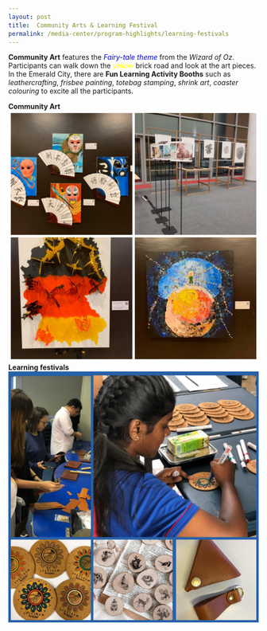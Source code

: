 ```yaml
---
layout: post
title:  Community Arts & Learning Festival  
permalink: /media-center/program-highlights/learning-festivals
---
```

**Community Art** features the <span style="color:blue"><em> *Fairy-tale theme* </em></span> from the *Wizard of Oz*. Participants can walk down the <span style="color:yellow"><em>yellow</em></span> brick road and look at the art pieces. In the Emerald City, there are **Fun Learning Activity Booths** such as *leathercrafting*, *frisbee painting*, *totebag stamping*, *shrink art*, *coaster colouring* to excite all the participants.

**Community Art**
![](/images/inCollage_20191103_135827741.jpg) 
**Learning festivals**
![](/images/learning_festival.jpg)
